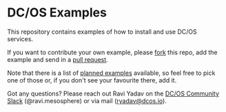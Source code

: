 # DC/OS Examples

This repository contains examples of how to install and use DC/OS services.

If you want to contribute your own example, please [fork](https://help.github.com/articles/fork-a-repo/) this repo, add the example and send in a [pull request](https://help.github.com/articles/about-pull-requests/).

Note that there is a list of [planned examples](https://jira.mesosphere.com/issues/?filter=26241) available, so feel free to pick one of those or, if you don't see your favourite there, add it.

Got any questions? Please reach out Ravi Yadav on the [DC/OS Community Slack](http://chat.dcos.io) (@ravi.mesosphere) or via mail ([ryadav@dcos.io](mailto:ryadav@dcos.io)).
